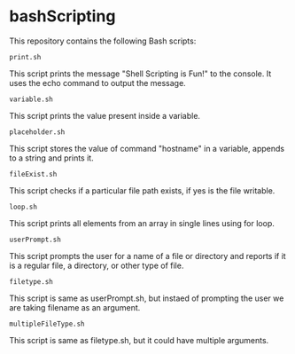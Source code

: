 # bashScripting

This repository contains the following Bash scripts:

`print.sh`

This script prints the message "Shell Scripting is Fun!" to the console. It uses the echo command to output the message.


`variable.sh`

This script prints the value present inside a variable.


`placeholder.sh`

This script stores the value of command "hostname" in a variable, appends to a string and prints it.


`fileExist.sh`

This script checks if a particular file path exists, if yes is the file writable.


`loop.sh`

This script prints all elements from an array in single lines using for loop.


`userPrompt.sh`

This script prompts the user for a name of a file or directory and reports if it is a regular file, a directory, or other type of file.


`filetype.sh`

This script is same as userPrompt.sh, but instaed of prompting the user we are taking filename as an argument.


`multipleFileType.sh`

This script is same as filetype.sh, but it could have multiple arguments.

